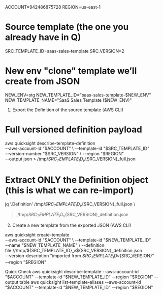 ACCOUNT=942486875728
REGION=us-east-1

# Source template (the one you already have in Q)
SRC_TEMPLATE_ID=saas-sales-template
SRC_VERSION=2

# New env "clone" template we’ll create from JSON
NEW_ENV=stg
NEW_TEMPLATE_ID="saas-sales-template-$NEW_ENV"
NEW_TEMPLATE_NAME="SaaS Sales Template ($NEW_ENV)"


1) Export the Definition of the source template (AWS CLI)

# Full versioned definition payload
aws quicksight describe-template-definition \
  --aws-account-id "$ACCOUNT" \
  --template-id "$SRC_TEMPLATE_ID" \
  --version-number "$SRC_VERSION" \
  --region "$REGION" \
  --output json > /tmp/${SRC_TEMPLATE_ID}_v${SRC_VERSION}_full.json

# Extract ONLY the Definition object (this is what we can re-import)
jq '.Definition' /tmp/${SRC_TEMPLATE_ID}_v${SRC_VERSION}_full.json \
  > /tmp/${SRC_TEMPLATE_ID}_v${SRC_VERSION}_definition.json

2) Create a new template from the exported JSON (AWS CLI)

aws quicksight create-template \
  --aws-account-id "$ACCOUNT" \
  --template-id "$NEW_TEMPLATE_ID" \
  --name "$NEW_TEMPLATE_NAME" \
  --definition file:///tmp/${SRC_TEMPLATE_ID}_v${SRC_VERSION}_definition.json \
  --version-description "imported from ${SRC_TEMPLATE_ID} v${SRC_VERSION}" \
  --region "$REGION"

Quick Check 
aws quicksight describe-template --aws-account-id "$ACCOUNT" --template-id "$NEW_TEMPLATE_ID" --region "$REGION" --output table
aws quicksight list-template-aliases --aws-account-id "$ACCOUNT" --template-id "$NEW_TEMPLATE_ID" --region "$REGION"

